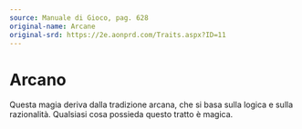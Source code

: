 ```yaml
---
source: Manuale di Gioco, pag. 628
original-name: Arcane
original-srd: https://2e.aonprd.com/Traits.aspx?ID=11
---
```


# Arcano

Questa magia deriva dalla tradizione arcana, che si basa sulla logica e sulla
razionalità. Qualsiasi cosa possieda questo tratto è magica.
